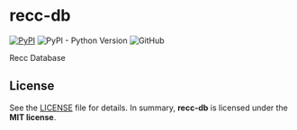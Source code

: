 # recc-db

[![PyPI](https://img.shields.io/pypi/v/recc-db?style=flat-square)](https://pypi.org/project/recc-db/)
![PyPI - Python Version](https://img.shields.io/pypi/pyversions/recc-db?style=flat-square)
![GitHub](https://img.shields.io/github/license/bogonets/recc-db?style=flat-square)

Recc Database

## License

See the [LICENSE](./LICENSE) file for details. In summary,
**recc-db** is licensed under the **MIT license**.
